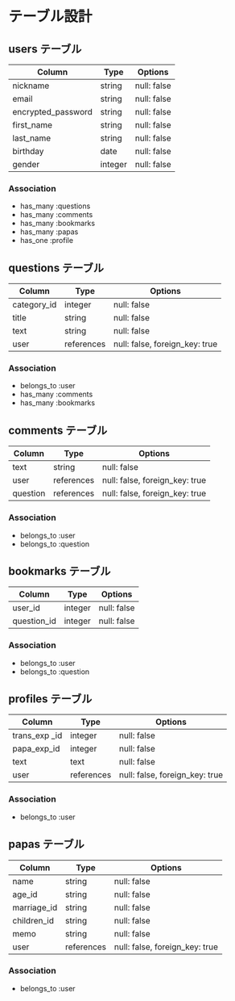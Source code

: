 # テーブル設計

## users テーブル

| Column             | Type    | Options     |
| ------------------ | ------- | ----------- |
| nickname           | string  | null: false |
| email              | string  | null: false |
| encrypted_password | string  | null: false |
| first_name         | string  | null: false |
| last_name          | string  | null: false |
| birthday           | date    | null: false |
| gender             | integer | null: false |

### Association

- has_many :questions
- has_many :comments
- has_many :bookmarks
- has_many :papas
- has_one  :profile

## questions テーブル

| Column      | Type       | Options                        |
| ----------- | ---------- | ------------------------------ |
| category_id | integer    | null: false                    |
| title       | string     | null: false                    |
| text        | string     | null: false                    |
| user        | references | null: false, foreign_key: true |

### Association

- belongs_to :user
- has_many :comments
- has_many :bookmarks

## comments テーブル

| Column       | Type       | Options                        |
| ------------ | ---------- | ------------------------------ |
| text         | string     | null: false                    |
| user         | references | null: false, foreign_key: true |
| question     | references | null: false, foreign_key: true |

### Association

- belongs_to :user
- belongs_to :question

## bookmarks テーブル

| Column       | Type    | Options     |
| ------------ | ------- | ----------- |
| user_id      | integer | null: false |
| question_id  | integer | null: false |

### Association

- belongs_to :user
- belongs_to :question

## profiles テーブル

| Column                | Type       | Options                        |
| --------------------- | ---------- | ------------------------------ |
| trans_exp _id         | integer    | null: false                    |
| papa_exp_id           | integer    | null: false                    |
| text                  | text       | null: false                    |
| user                  | references | null: false, foreign_key: true |

### Association

- belongs_to :user

## papas テーブル

| Column                | Type       | Options                        |
| --------------------- | ---------- | ------------------------------ |
| name                  | string     | null: false                    |
| age_id                | string     | null: false                    |
| marriage_id           | string     | null: false                    |
| children_id           | string     | null: false                    |
| memo                  | string     | null: false                    |
| user                  | references | null: false, foreign_key: true |

### Association

- belongs_to :user